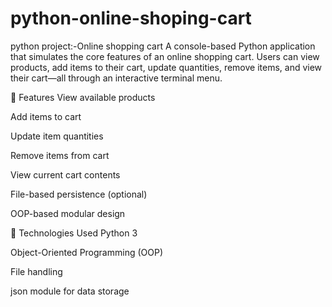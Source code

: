 # python-online-shoping-cart
python project:-Online shopping cart
A console-based Python application that simulates the core features of an online shopping cart. Users can view products, add items to their cart, update quantities, remove items, and view their cart—all through an interactive terminal menu.

📌 Features
View available products

Add items to cart

Update item quantities

Remove items from cart

View current cart contents

File-based persistence (optional)

OOP-based modular design

🧰 Technologies Used
Python 3

Object-Oriented Programming (OOP)

File handling 

json module for data storage


